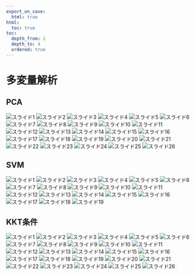 ```yaml
---
export_on_save:
  html: true
html:
  toc: true
toc:
  depth_from: 1
  depth_to: 4
  ordered: true
---
```


# 多変量解析

## PCA

![スライド1](../resources/auto_pptx/200_主成分分析(PCA)/スライド1.JPG)
![スライド2](../resources/auto_pptx/200_主成分分析(PCA)/スライド2.JPG)
![スライド3](../resources/auto_pptx/200_主成分分析(PCA)/スライド3.JPG)
![スライド4](../resources/auto_pptx/200_主成分分析(PCA)/スライド4.JPG)
![スライド5](../resources/auto_pptx/200_主成分分析(PCA)/スライド5.JPG)
![スライド6](../resources/auto_pptx/200_主成分分析(PCA)/スライド6.JPG)
![スライド7](../resources/auto_pptx/200_主成分分析(PCA)/スライド7.JPG)
![スライド8](../resources/auto_pptx/200_主成分分析(PCA)/スライド8.JPG)
![スライド9](../resources/auto_pptx/200_主成分分析(PCA)/スライド9.JPG)
![スライド10](../resources/auto_pptx/200_主成分分析(PCA)/スライド10.JPG)
![スライド11](../resources/auto_pptx/200_主成分分析(PCA)/スライド11.JPG)
![スライド12](../resources/auto_pptx/200_主成分分析(PCA)/スライド12.JPG)
![スライド13](../resources/auto_pptx/200_主成分分析(PCA)/スライド13.JPG)
![スライド14](../resources/auto_pptx/200_主成分分析(PCA)/スライド14.JPG)
![スライド15](../resources/auto_pptx/200_主成分分析(PCA)/スライド15.JPG)
![スライド16](../resources/auto_pptx/200_主成分分析(PCA)/スライド16.JPG)
![スライド17](../resources/auto_pptx/200_主成分分析(PCA)/スライド17.JPG)
![スライド18](../resources/auto_pptx/200_主成分分析(PCA)/スライド18.JPG)
![スライド19](../resources/auto_pptx/200_主成分分析(PCA)/スライド19.JPG)
![スライド20](../resources/auto_pptx/200_主成分分析(PCA)/スライド20.JPG)
![スライド21](../resources/auto_pptx/200_主成分分析(PCA)/スライド21.JPG)
![スライド22](../resources/auto_pptx/200_主成分分析(PCA)/スライド22.JPG)
![スライド23](../resources/auto_pptx/200_主成分分析(PCA)/スライド23.JPG)
![スライド24](../resources/auto_pptx/200_主成分分析(PCA)/スライド24.JPG)
![スライド25](../resources/auto_pptx/200_主成分分析(PCA)/スライド25.JPG)
![スライド26](../resources/auto_pptx/200_主成分分析(PCA)/スライド26.JPG)

## SVM

![スライド1](../resources/auto_pptx/201_サポートベクターマシン(SVM)/スライド1.JPG)
![スライド2](../resources/auto_pptx/201_サポートベクターマシン(SVM)/スライド2.JPG)
![スライド3](../resources/auto_pptx/201_サポートベクターマシン(SVM)/スライド3.JPG)
![スライド4](../resources/auto_pptx/201_サポートベクターマシン(SVM)/スライド4.JPG)
![スライド5](../resources/auto_pptx/201_サポートベクターマシン(SVM)/スライド5.JPG)
![スライド6](../resources/auto_pptx/201_サポートベクターマシン(SVM)/スライド6.JPG)
![スライド7](../resources/auto_pptx/201_サポートベクターマシン(SVM)/スライド7.JPG)
![スライド8](../resources/auto_pptx/201_サポートベクターマシン(SVM)/スライド8.JPG)
![スライド9](../resources/auto_pptx/201_サポートベクターマシン(SVM)/スライド9.JPG)
![スライド10](../resources/auto_pptx/201_サポートベクターマシン(SVM)/スライド10.JPG)
![スライド11](../resources/auto_pptx/201_サポートベクターマシン(SVM)/スライド11.JPG)
![スライド12](../resources/auto_pptx/201_サポートベクターマシン(SVM)/スライド12.JPG)
![スライド13](../resources/auto_pptx/201_サポートベクターマシン(SVM)/スライド13.JPG)
![スライド14](../resources/auto_pptx/201_サポートベクターマシン(SVM)/スライド14.JPG)
![スライド15](../resources/auto_pptx/201_サポートベクターマシン(SVM)/スライド15.JPG)
![スライド16](../resources/auto_pptx/201_サポートベクターマシン(SVM)/スライド16.JPG)
![スライド17](../resources/auto_pptx/201_サポートベクターマシン(SVM)/スライド17.JPG)
![スライド18](../resources/auto_pptx/201_サポートベクターマシン(SVM)/スライド18.JPG)
![スライド19](../resources/auto_pptx/201_サポートベクターマシン(SVM)/スライド19.JPG)

## KKT条件

![スライド1](../resources/auto_pptx/202_ラグランジュの未定乗数法+KKT条件/スライド1.JPG)
![スライド2](../resources/auto_pptx/202_ラグランジュの未定乗数法+KKT条件/スライド2.JPG)
![スライド3](../resources/auto_pptx/202_ラグランジュの未定乗数法+KKT条件/スライド3.JPG)
![スライド4](../resources/auto_pptx/202_ラグランジュの未定乗数法+KKT条件/スライド4.JPG)
![スライド5](../resources/auto_pptx/202_ラグランジュの未定乗数法+KKT条件/スライド5.JPG)
![スライド6](../resources/auto_pptx/202_ラグランジュの未定乗数法+KKT条件/スライド6.JPG)
![スライド7](../resources/auto_pptx/202_ラグランジュの未定乗数法+KKT条件/スライド7.JPG)
![スライド8](../resources/auto_pptx/202_ラグランジュの未定乗数法+KKT条件/スライド8.JPG)
![スライド9](../resources/auto_pptx/202_ラグランジュの未定乗数法+KKT条件/スライド9.JPG)
![スライド10](../resources/auto_pptx/202_ラグランジュの未定乗数法+KKT条件/スライド10.JPG)
![スライド11](../resources/auto_pptx/202_ラグランジュの未定乗数法+KKT条件/スライド11.JPG)
![スライド12](../resources/auto_pptx/202_ラグランジュの未定乗数法+KKT条件/スライド12.JPG)
![スライド13](../resources/auto_pptx/202_ラグランジュの未定乗数法+KKT条件/スライド13.JPG)
![スライド14](../resources/auto_pptx/202_ラグランジュの未定乗数法+KKT条件/スライド14.JPG)
![スライド15](../resources/auto_pptx/202_ラグランジュの未定乗数法+KKT条件/スライド15.JPG)
![スライド16](../resources/auto_pptx/202_ラグランジュの未定乗数法+KKT条件/スライド16.JPG)
![スライド17](../resources/auto_pptx/202_ラグランジュの未定乗数法+KKT条件/スライド17.JPG)
![スライド18](../resources/auto_pptx/202_ラグランジュの未定乗数法+KKT条件/スライド18.JPG)
![スライド19](../resources/auto_pptx/202_ラグランジュの未定乗数法+KKT条件/スライド19.JPG)
![スライド20](../resources/auto_pptx/202_ラグランジュの未定乗数法+KKT条件/スライド20.JPG)
![スライド21](../resources/auto_pptx/202_ラグランジュの未定乗数法+KKT条件/スライド21.JPG)
![スライド22](../resources/auto_pptx/202_ラグランジュの未定乗数法+KKT条件/スライド22.JPG)
![スライド23](../resources/auto_pptx/202_ラグランジュの未定乗数法+KKT条件/スライド23.JPG)
![スライド24](../resources/auto_pptx/202_ラグランジュの未定乗数法+KKT条件/スライド24.JPG)
![スライド25](../resources/auto_pptx/202_ラグランジュの未定乗数法+KKT条件/スライド25.JPG)
![スライド26](../resources/auto_pptx/202_ラグランジュの未定乗数法+KKT条件/スライド26.JPG)
